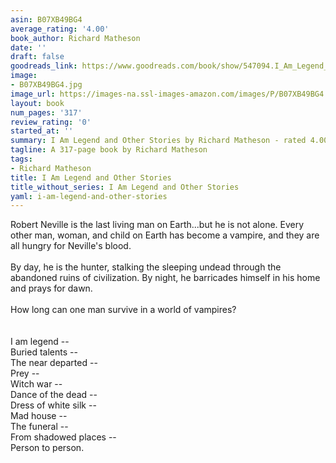 ```yaml
---
asin: B07XB49BG4
average_rating: '4.00'
book_author: Richard Matheson
date: ''
draft: false
goodreads_link: https://www.goodreads.com/book/show/547094.I_Am_Legend_and_Other_Stories
image:
- B07XB49BG4.jpg
image_url: https://images-na.ssl-images-amazon.com/images/P/B07XB49BG4.01._SCLZZZZZZZ.jpg
layout: book
num_pages: '317'
review_rating: '0'
started_at: ''
summary: I Am Legend and Other Stories by Richard Matheson - rated 4.00/5 on Goodreads
tagline: A 317-page book by Richard Matheson
tags:
- Richard Matheson
title: I Am Legend and Other Stories
title_without_series: I Am Legend and Other Stories
yaml: i-am-legend-and-other-stories
---
```


<div>Robert Neville is the last living man on Earth...but he is not alone. Every other man, woman, and child on Earth has become a vampire, and they are all hungry for Neville's blood.<br /><br />By day, he is the hunter, stalking the sleeping undead through the abandoned ruins of civilization. By night, he barricades himself in his home and prays for dawn.<br /><br />How long can one man survive in a world of vampires?</div><br /><br />I am legend --<br />Buried talents --<br />The near departed --<br />Prey --<br />Witch war --<br />Dance of the dead --<br />Dress of white silk --<br />Mad house --<br />The funeral --<br />From shadowed places --<br />Person to person.